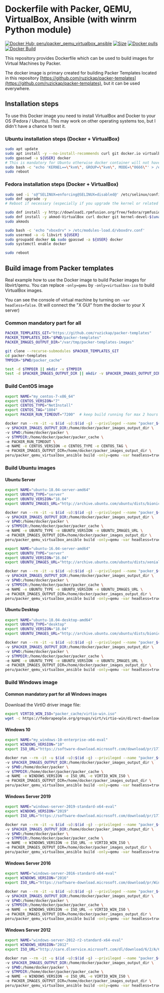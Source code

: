 # Dockerfile with Packer, QEMU, VirtualBox, Ansible (with winrm Python module)

[![Docker Hub; peru/packer_qemu_virtualbox_ansible](https://img.shields.io/badge/dockerhub-peru%2Fpacker_qemu_virtualbox_ansible-green.svg)](https://registry.hub.docker.com/u/peru/packer_qemu_virtualbox_ansible)
[![Size](https://images.microbadger.com/badges/image/peru/packer_qemu_virtualbox_ansible.svg)](https://microbadger.com/images/peru/packer_qemu_virtualbox_ansible)
[![Docker pulls](https://img.shields.io/docker/pulls/peru/packer_qemu_virtualbox_ansible.svg)](https://hub.docker.com/r/peru/packer_qemu_virtualbox_ansible/)
[![Docker Build](https://img.shields.io/docker/automated/peru/packer_qemu_virtualbox_ansible.svg)](https://hub.docker.com/r/peru/packer_qemu_virtualbox_ansible/)

This repository provides Dockerfile which can be used to build images
for Virtual Machines by Packer.

The docker image is primary created for building Packer Templates located
in this repository [https://github.com/ruzickap/packer-templates](https://github.com/ruzickap/packer-templates),
but it can be used everywhere.

## Installation steps

To use this Docker image you need to install VirtualBox and Docker to your OS
(Fedora / Ubuntu). This may work on other operating systems too, but I didn't
have a chance to test it.

### Ubuntu installation steps (Docker + VirtualBox)

```bash
sudo apt update
sudo apt install -y --no-install-recommends curl git docker.io virtualbox
sudo gpasswd -a ${USER} docker
# This is mandatory for Ubuntu otherwise docker container will not have access to /dev/kvm - this is default in Fedora (https://bugzilla.redhat.com/show_bug.cgi?id=993491)
sudo bash -c "echo 'KERNEL==\"kvm\", GROUP=\"kvm\", MODE=\"0666\"' > /etc/udev/rules.d/60-qemu-system-common.rules"
sudo reboot
```

### Fedora installation steps (Docker + VirtualBox)

```bash
sudo sed -i 's@^SELINUX=enforcing@SELINUX=disabled@' /etc/selinux/config
sudo dnf upgrade -y
# Reboot if necessary (especially if you upgrade the kernel or related packages)

sudo dnf install -y http://download1.rpmfusion.org/free/fedora/rpmfusion-free-release-$(rpm -E %fedora).noarch.rpm http://download1.rpmfusion.org/nonfree/fedora/rpmfusion-nonfree-release-$(rpm -E %fedora).noarch.rpm
sudo dnf install -y akmod-VirtualBox curl docker git kernel-devel-$(uname -r) libvirt-daemon-kvm
sudo akmods

sudo bash -c 'echo "vboxdrv" > /etc/modules-load.d/vboxdrv.conf'
sudo usermod -a -G libvirt ${USER}
sudo groupadd docker && sudo gpasswd -a ${USER} docker
sudo systemctl enable docker

sudo reboot
```

## Build image from Packer templates

Real example how to use the Docker image to build Packer images for libvirt/qemu.
You can replace `-only=qemu` by `-only=virtualbox-iso` to build VirtualBox images.

You can see the console of virtual machine by turning on `-var headless=false`.
(It will connect the "X GUI" from the docker to your X server)

### Common mandatory part for all

```bash
PACKER_TEMPLATES_GIT="https://github.com/ruzickap/packer-templates"
PACKER_TEMPLATES_DIR="$PWD/packer-templates"
PACKER_IMAGES_OUTPUT_DIR="/var/tmp/packer-templates-images"

git clone --recurse-submodules $PACKER_TEMPLATES_GIT
cd packer-templates
TMPDIR="$PWD/packer_cache"

test -d $TMPDIR || mkdir -v $TMPDIR
test -d $PACKER_IMAGES_OUTPUT_DIR || mkdir -v $PACKER_IMAGES_OUTPUT_DIR
```

### Build CentOS image

```bash
export NAME="my_centos-7-x86_64"
export CENTOS_VERSION="7"
export CENTOS_TYPE="NetInstall"
export CENTOS_TAG="1804"
export PACKER_RUN_TIMEOUT="7200"  # keep build running for max 2 hours

docker run --rm -it -u $(id -u):$(id -g) --privileged --name "packer_${NAME}" \
-v $PACKER_IMAGES_OUTPUT_DIR:/home/docker/packer_images_output_dir \
-v $PWD:/home/docker/packer \
-v $TMPDIR:/home/docker/packer/packer_cache \
-e PACKER_RUN_TIMEOUT \
-e NAME -e CENTOS_VERSION -e CENTOS_TYPE -e CENTOS_TAG \
-e PACKER_IMAGES_OUTPUT_DIR=/home/docker/packer_images_output_dir \
peru/packer_qemu_virtualbox_ansible build -only=qemu -var headless=true my_centos-7.json
```

### Build Ubuntu images

#### Ubuntu Server

```bash
export NAME="ubuntu-18.04-server-amd64"
export UBUNTU_TYPE="server"
export UBUNTU_VERSION="18.04"
export UBUNTU_IMAGES_URL="http://archive.ubuntu.com/ubuntu/dists/bionic-updates/main/installer-amd64/current/images/"

docker run --rm -it -u $(id -u):$(id -g) --privileged --name "packer_${NAME}" \
-v $PACKER_IMAGES_OUTPUT_DIR:/home/docker/packer_images_output_dir \
-v $PWD:/home/docker/packer \
-v $TMPDIR:/home/docker/packer/packer_cache \
-e NAME -e UBUNTU_TYPE -e UBUNTU_VERSION -e UBUNTU_IMAGES_URL \
-e PACKER_IMAGES_OUTPUT_DIR=/home/docker/packer_images_output_dir \
peru/packer_qemu_virtualbox_ansible build -only=qemu -var headless=true ubuntu-server.json
```

```bash
export NAME="ubuntu-16.04-server-amd64"
export UBUNTU_TYPE="server"
export UBUNTU_VERSION="16.04"
export UBUNTU_IMAGES_URL="http://archive.ubuntu.com/ubuntu/dists/xenial-updates/main/installer-amd64/current/images/"

docker run --rm -it -u $(id -u):$(id -g) --privileged --name "packer_${NAME}" \
-v $PACKER_IMAGES_OUTPUT_DIR:/home/docker/packer_images_output_dir \
-v $PWD:/home/docker/packer \
-v $TMPDIR:/home/docker/packer/packer_cache \
-e NAME -e UBUNTU_TYPE -e UBUNTU_VERSION -e UBUNTU_IMAGES_URL \
-e PACKER_IMAGES_OUTPUT_DIR=/home/docker/packer_images_output_dir \
peru/packer_qemu_virtualbox_ansible build -only=qemu -var headless=true ubuntu-server.json
```

#### Ubuntu Desktop

```bash
export NAME="ubuntu-18.04-desktop-amd64"
export UBUNTU_TYPE="desktop"
export UBUNTU_VERSION="18.04"
export UBUNTU_IMAGES_URL="http://archive.ubuntu.com/ubuntu/dists/bionic-updates/main/installer-amd64/current/images/"

docker run --rm -it -u $(id -u):$(id -g) --privileged --name "packer_${NAME}" \
-v $PACKER_IMAGES_OUTPUT_DIR:/home/docker/packer_images_output_dir \
-v $PWD:/home/docker/packer \
-v $TMPDIR:/home/docker/packer/packer_cache \
-e NAME -e UBUNTU_TYPE -e UBUNTU_VERSION -e UBUNTU_IMAGES_URL \
-e PACKER_IMAGES_OUTPUT_DIR=/home/docker/packer_images_output_dir \
peru/packer_qemu_virtualbox_ansible build -only=qemu -var headless=true ubuntu-desktop.json
```

### Build Windows image

#### Common mandatory part for all Windows images

Download the VirtIO driver image file:

```bash
export VIRTIO_WIN_ISO="packer_cache/virtio-win.iso"
wget -c https://fedorapeople.org/groups/virt/virtio-win/direct-downloads/latest-virtio/virtio-win.iso -O $VIRTIO_WIN_ISO
```

#### Windows 10

```bash
export NAME="my_windows-10-enterprise-x64-eval"
export WINDOWS_VERSION="10"
export ISO_URL="https://software-download.microsoft.com/download/pr/17763.1.180914-1434.rs5_release_CLIENTENTERPRISEEVAL_OEMRET_x64FRE_en-us.iso"

docker run --rm -it -u $(id -u):$(id -g) --privileged --name "packer_${NAME}" \
-v $PACKER_IMAGES_OUTPUT_DIR:/home/docker/packer_images_output_dir \
-v $PWD:/home/docker/packer \
-v $TMPDIR:/home/docker/packer/packer_cache \
-e NAME -e WINDOWS_VERSION -e ISO_URL -e VIRTIO_WIN_ISO \
-e PACKER_IMAGES_OUTPUT_DIR=/home/docker/packer_images_output_dir \
peru/packer_qemu_virtualbox_ansible build -only=qemu -var headless=true windows.json
```

#### Windows Server 2019

```bash
export NAME="windows-server-2019-standard-x64-eval"
export WINDOWS_VERSION="2019"
export ISO_URL="https://software-download.microsoft.com/download/pr/17763.1.180914-1434.rs5_release_SERVER_EVAL_x64FRE_en-us.iso"

docker run --rm -it -u $(id -u):$(id -g) --privileged --name "packer_${NAME}" \
-v $PACKER_IMAGES_OUTPUT_DIR:/home/docker/packer_images_output_dir \
-v $PWD:/home/docker/packer \
-v $TMPDIR:/home/docker/packer/packer_cache \
-e NAME -e WINDOWS_VERSION -e ISO_URL -e VIRTIO_WIN_ISO \
-e PACKER_IMAGES_OUTPUT_DIR=/home/docker/packer_images_output_dir \
peru/packer_qemu_virtualbox_ansible build -only=qemu -var headless=true windows.json
```

#### Windows Server 2016

```bash
export NAME="windows-server-2016-standard-x64-eval"
export WINDOWS_VERSION="2016"
export ISO_URL="https://software-download.microsoft.com/download/pr/Windows_Server_2016_Datacenter_EVAL_en-us_14393_refresh.ISO"

docker run --rm -it -u $(id -u):$(id -g) --privileged --name "packer_${NAME}" \
-v $PACKER_IMAGES_OUTPUT_DIR:/home/docker/packer_images_output_dir \
-v $PWD:/home/docker/packer \
-v $TMPDIR:/home/docker/packer/packer_cache \
-e NAME -e WINDOWS_VERSION -e ISO_URL -e VIRTIO_WIN_ISO \
-e PACKER_IMAGES_OUTPUT_DIR=/home/docker/packer_images_output_dir \
peru/packer_qemu_virtualbox_ansible build -only=qemu -var headless=true windows.json
```

#### Windows Server 2012

```bash
export NAME="windows-server-2012-r2-standard-x64-eval"
export WINDOWS_VERSION="2012"
export ISO_URL="http://care.dlservice.microsoft.com/dl/download/6/2/A/62A76ABB-9990-4EFC-A4FE-C7D698DAEB96/9600.17050.WINBLUE_REFRESH.140317-1640_X64FRE_SERVER_EVAL_EN-US-IR3_SSS_X64FREE_EN-US_DV9.ISO"

docker run --rm -it -u $(id -u):$(id -g) --privileged --name "packer_${NAME}" \
-v $PACKER_IMAGES_OUTPUT_DIR:/home/docker/packer_images_output_dir \
-v $PWD:/home/docker/packer \
-v $TMPDIR:/home/docker/packer/packer_cache \
-e NAME -e WINDOWS_VERSION -e ISO_URL -e VIRTIO_WIN_ISO \
-e PACKER_IMAGES_OUTPUT_DIR=/home/docker/packer_images_output_dir \
peru/packer_qemu_virtualbox_ansible build -only=qemu -var headless=true windows.json
```
